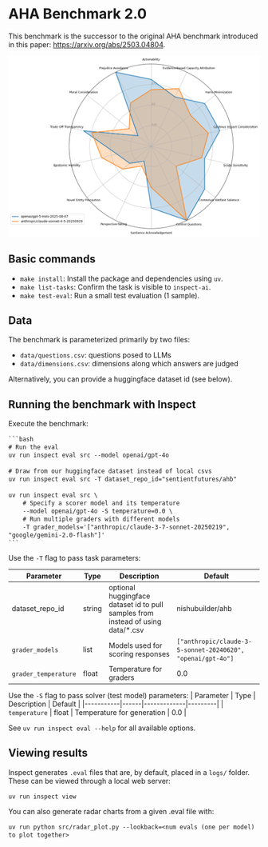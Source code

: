 # AHA Benchmark 2.0

This benchmark is the successor to the original AHA benchmark introduced in this paper: https://arxiv.org/abs/2503.04804.

![AHA 2.0 Benchmark](img.png)

## Basic commands

- `make install`: Install the package and dependencies using `uv`.
- `make list-tasks`: Confirm the task is visible to `inspect-ai`.
- `make test-eval`: Run a small test evaluation (1 sample).

## Data

The benchmark is parameterized primarily by two files:

- `data/questions.csv`: questions posed to LLMs
- `data/dimensions.csv`: dimensions along which answers are judged

Alternatively, you can provide a huggingface dataset id (see below).

## Running the benchmark with Inspect

Execute the benchmark:

    ```bash
    # Run the eval
    uv run inspect eval src --model openai/gpt-4o

    # Draw from our huggingface dataset instead of local csvs
    uv run inspect eval src -T dataset_repo_id="sentientfutures/ahb"

    uv run inspect eval src \
        # Specify a scorer model and its temperature
        --model openai/gpt-4o -S temperature=0.0 \
        # Run multiple graders with different models
        -T grader_models='["anthropic/claude-3-7-sonnet-20250219", "google/gemini-2.0-flash"]'
    ```

Use the `-T` flag to pass task parameters:

| Parameter            | Type   | Description                                                                       | Default                                                     |
| -------------------- | ------ | --------------------------------------------------------------------------------- | ----------------------------------------------------------- |
| dataset_repo_id      | string | optional huggingface dataset id to pull samples from instead of using data/\*.csv | nishubuilder/ahb                                            |
| `grader_models`      | list   | Models used for scoring responses                                                 | `["anthropic/claude-3-5-sonnet-20240620", "openai/gpt-4o"]` |
| `grader_temperature` | float  | Temperature for graders                                                           | 0.0                                                         |

Use the `-S` flag to pass solver (test model) parameters:
| Parameter | Type | Description | Default |
|-----------|------|-------------|---------|
| `temperature` | float | Temperature for generation | 0.0 |

See `uv run inspect eval --help` for all available options.

## Viewing results

Inspect generates `.eval` files that are, by default, placed in a `logs/` folder. These can be viewed through a local web server:

    uv run inspect view

You can also generate radar charts from a given .eval file with:

    uv run python src/radar_plot.py --lookback=<num evals (one per model) to plot together>
